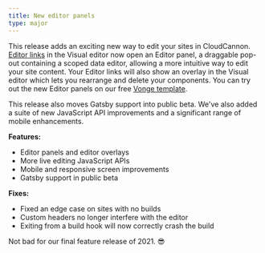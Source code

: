 ```yaml
---
title: New editor panels
type: major
---
```

This release adds an exciting new way to edit your sites in CloudCannon. [Editor links](/documentation/articles/extending-in-app-navigation-with-editor-links/) in the Visual editor now open an Editor panel, a draggable pop-out containing a scoped data editor, allowing a more intuitive way to edit your site content. Your Editor links will also show an overlay in the Visual editor which lets you rearrange and delete your components. You can try out the new Editor panels on our free [Vonge template](https://cloudcannon.com/community/themes/vonge/).

This release also moves Gatsby support into public beta. We've also added a suite of new JavaScript API improvements and a significant range of mobile enhancements.

**Features:**

* Editor panels and editor overlays
* More live editing JavaScript APIs
* Mobile and responsive screen improvements
* Gatsby support in public beta

**Fixes:**

* Fixed an edge case on sites with no builds
* Custom headers no longer interfere with the editor
* Exiting from a build hook will now correctly crash the build



Not bad for our final feature release of 2021. 😎


